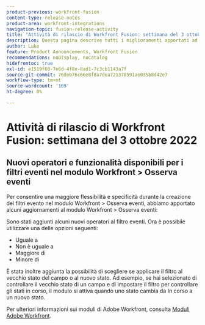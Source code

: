 ```yaml
---
product-previous: workfront-fusion
content-type: release-notes
product-area: workfront-integrations
navigation-topic: fusion-release-activity
title: "Attività di rilascio di Workfront Fusion: settimana del 3 ottobre 2022"
description: Questa pagina descrive tutti i miglioramenti apportati ad Adobe Workfront Fusion la settimana del 3 ottobre 2022.
author: Luke
feature: Product Announcements, Workfront Fusion
recommendations: noDisplay, noCatalog
hidefromtoc: true
exl-id: e1519f60-7e6d-4f8e-8ad1-7c3cb1143a7f
source-git-commit: 76deb76c66e8f8a7dea721378591ae035b8d42e7
workflow-type: tm+mt
source-wordcount: '169'
ht-degree: 0%

---
```


# Attività di rilascio di Workfront Fusion: settimana del 3 ottobre 2022

## Nuovi operatori e funzionalità disponibili per i filtri eventi nel modulo Workfront > Osserva eventi

Per consentire una maggiore flessibilità e specificità durante la creazione dei filtri evento nel modulo Workfront > Osserva eventi, abbiamo apportato alcuni aggiornamenti al modulo Workfront > Osserva eventi:

Sono stati aggiunti alcuni nuovi operatori al filtro eventi. Ora è possibile utilizzare una delle opzioni seguenti:

* Uguale a
* Non è uguale a
* Maggiore di
* Minore di

È stata inoltre aggiunta la possibilità di scegliere se applicare il filtro al vecchio stato del campo o al nuovo stato. Ad esempio, se hai selezionato di controllare il vecchio stato di un campo e di impostare il filtro per controllare gli stati in corso, il modulo si attiva quando uno stato cambia da In corso a un nuovo stato.

Per ulteriori informazioni sui moduli di Adobe Workfront, consulta [Moduli Adobe Workfront](/help/quicksilver/workfront-fusion/apps-and-their-modules/workfront-modules.md).
